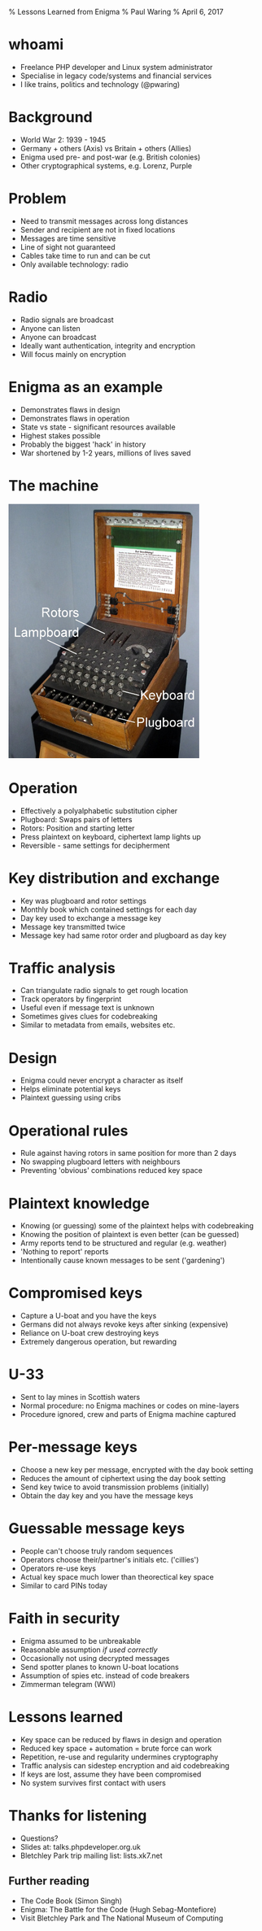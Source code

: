 % Lessons Learned from Enigma
% Paul Waring
% April 6, 2017

# whoami

 - Freelance PHP developer and Linux system administrator
 - Specialise in legacy code/systems and financial services
 - I like trains, politics and technology (@pwaring)

# Background

 - World War 2: 1939 - 1945
 - Germany + others (Axis) vs Britain + others (Allies)
 - Enigma used pre- and post-war (e.g. British colonies)
 - Other cryptographical systems, e.g. Lorenz, Purple

# Problem

 - Need to transmit messages across long distances
 - Sender and recipient are not in fixed locations
 - Messages are time sensitive
 - Line of sight not guaranteed
 - Cables take time to run and can be cut
 - Only available technology: radio

# Radio

 - Radio signals are broadcast
 - Anyone can listen
 - Anyone can broadcast
 - Ideally want authentication, integrity and encryption
 - Will focus mainly on encryption

# Enigma as an example

 - Demonstrates flaws in design
 - Demonstrates flaws in operation
 - State vs state - significant resources available
 - Highest stakes possible
 - Probably the biggest 'hack' in history
 - War shortened by 1-2 years, millions of lives saved

# The machine

![Enigma Machine (Credit: Wikipedia)](images/enigma-labelled.jpg)

# Operation

 - Effectively a polyalphabetic substitution cipher
 - Plugboard: Swaps pairs of letters
 - Rotors: Position and starting letter
 - Press plaintext on keyboard, ciphertext lamp lights up
 - Reversible - same settings for decipherment

# Key distribution and exchange

 - Key was plugboard and rotor settings
 - Monthly book which contained settings for each day
 - Day key used to exchange a message key
 - Message key transmitted twice
 - Message key had same rotor order and plugboard as day key

# Traffic analysis

 - Can triangulate radio signals to get rough location
 - Track operators by fingerprint
 - Useful even if message text is unknown
 - Sometimes gives clues for codebreaking
 - Similar to metadata from emails, websites etc.

# Design

 - Enigma could never encrypt a character as itself
 - Helps eliminate potential keys
 - Plaintext guessing using cribs

# Operational rules

 - Rule against having rotors in same position for more than 2 days
 - No swapping plugboard letters with neighbours
 - Preventing 'obvious' combinations reduced key space

# Plaintext knowledge

 - Knowing (or guessing) some of the plaintext helps with codebreaking
 - Knowing the position of plaintext is even better (can be guessed)
 - Army reports tend to be structured and regular (e.g. weather)
 - 'Nothing to report' reports
 - Intentionally cause known messages to be sent ('gardening')

# Compromised keys

 - Capture a U-boat and you have the keys
 - Germans did not always revoke keys after sinking (expensive)
 - Reliance on U-boat crew destroying keys
 - Extremely dangerous operation, but rewarding

# U-33

 - Sent to lay mines in Scottish waters
 - Normal procedure: no Enigma machines or codes on mine-layers
 - Procedure ignored, crew and parts of Enigma machine captured

# Per-message keys

 - Choose a new key per message, encrypted with the day book setting
 - Reduces the amount of ciphertext using the day book setting
 - Send key twice to avoid transmission problems (initially)
 - Obtain the day key and you have the message keys

# Guessable message keys

 - People can't choose truly random sequences
 - Operators choose their/partner's initials etc. ('cillies')
 - Operators re-use keys
 - Actual key space much lower than theorectical key space
 - Similar to card PINs today

# Faith in security

 - Enigma assumed to be unbreakable
 - Reasonable assumption *if used correctly*
 - Occasionally not using decrypted messages
 - Send spotter planes to known U-boat locations
 - Assumption of spies etc. instead of code breakers
 - Zimmerman telegram (WWI)

# Lessons learned

 - Key space can be reduced by flaws in design and operation
 - Reduced key space + automation = brute force can work
 - Repetition, re-use and regularity undermines cryptography
 - Traffic analysis can sidestep encryption and aid codebreaking
 - If keys are lost, assume they have been compromised
 - No system survives first contact with users

# Thanks for listening

 - Questions?
 - Slides at: talks.phpdeveloper.org.uk
 - Bletchley Park trip mailing list: lists.xk7.net

## Further reading

 - The Code Book (Simon Singh)
 - Enigma: The Battle for the Code (Hugh Sebag-Montefiore)
 - Visit Bletchley Park and The National Museum of Computing
